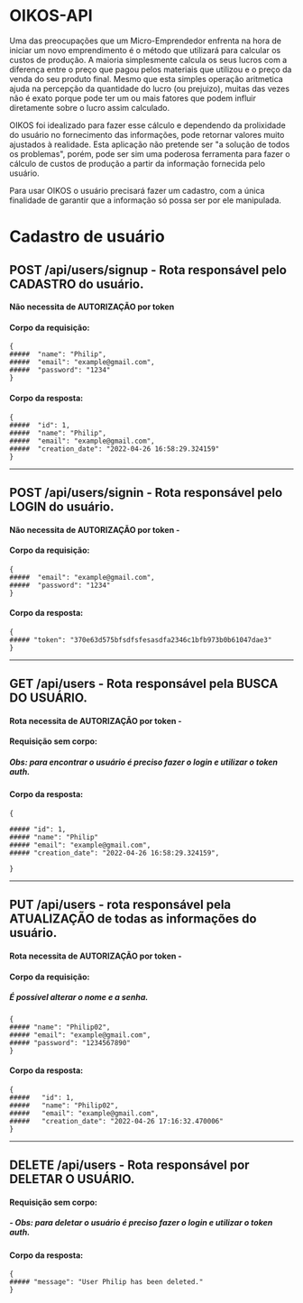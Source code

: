 # OIKOS-API

Uma das preocupações que um Micro-Emprendedor enfrenta na hora de iniciar um novo emprendimento é o método que utilizará para calcular os custos de produção. A maioria simplesmente calcula os seus lucros com a diferença entre o preço que pagou pelos materiais que utilizou e o preço da venda do seu produto final. Mesmo que esta simples operação aritmetica ajuda na percepção da quantidade do lucro (ou prejuizo), muitas das vezes não é exato porque pode ter um ou mais fatores que podem influir diretamente sobre o lucro assim calculado.

OIKOS foi idealizado para fazer esse cálculo e dependendo da prolixidade do usuário no fornecimento das informações, pode retornar valores muito ajustados à realidade. Esta aplicação não pretende ser "a solução de todos os problemas", porém, pode ser sim uma poderosa ferramenta para fazer o cálculo de custos de produção a partir da informação fornecida pelo usuário.

Para usar OIKOS o usuário precisará fazer um cadastro, com a única finalidade de garantir que a informação só possa ser por ele manipulada.

# Cadastro de usuário



## POST /api/users/signup - Rota responsável pelo CADASTRO do usuário.

####  Não necessita de AUTORIZAÇÃO por token 

####  Corpo da requisição:

    {
    #####  "name": "Philip",
    #####  "email": "example@gmail.com",
    #####  "password": "1234"
    }

####  Corpo da resposta:

    { 
    #####  "id": 1,
    #####  "name": "Philip",
    #####  "email": "example@gmail.com",
    #####  "creation_date": "2022-04-26 16:58:29.324159"
    }



---------------------------------------------------------------



## POST /api/users/signin - Rota responsável pelo LOGIN do usuário.

####  Não necessita de AUTORIZAÇÃO por token -

####  Corpo da requisição:

    {
    #####  "email": "example@gmail.com",
    #####  "password": "1234"
    }

####  Corpo da resposta:

    {
    ##### "token": "370e63d575bfsdfsfesasdfa2346c1bfb973b0b61047dae3"
    }



---------------------------------------------------------------



## GET /api/users - Rota responsável pela BUSCA DO USUÁRIO.


####  Rota necessita de AUTORIZAÇÃO por token -
 

####  Requisição sem corpo:

#####  Obs: para encontrar o usuário é preciso fazer o login e utilizar o token auth.


####  Corpo da resposta:

    {

    ##### "id": 1,
    ##### "name": "Philip"
    ##### "email": "example@gmail.com",
    ##### "creation_date": "2022-04-26 16:58:29.324159",

    }



---------------------------------------------------------------



## PUT /api/users - rota responsável pela ATUALIZAÇÃO de todas as informações do usuário.


####  Rota necessita de AUTORIZAÇÃO por token -
 

####  Corpo da requisição:

#####  É possível alterar o nome e a senha.

    {
    ##### "name": "Philip02",
    ##### "email": "example@gmail.com",
    ##### "password": "1234567890"
    }


####  Corpo da resposta:

    {
    #####	"id": 1,
    #####	"name": "Philip02",
    #####	"email": "example@gmail.com",
    #####	"creation_date": "2022-04-26 17:16:32.470006"
    }



---------------------------------------------------------------



## DELETE /api/users - Rota responsável por DELETAR O USUÁRIO.


####  Requisição sem corpo:

#####   -     Obs: para deletar o usuário é preciso fazer o login e utilizar o token auth.

####  Corpo da resposta:


    {
    ##### "message": "User Philip has been deleted."
    }